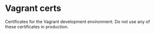 Vagrant certs
=============

Certificates for the Vagrant development environment. Do not use any
of these certificates in production.
